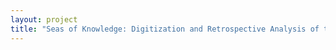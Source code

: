 ```yaml
--- 
layout: project 
title: "Seas of Knowledge: Digitization and Retrospective Analysis of the Historical Logbooks of the United States Navy" 
---
```



